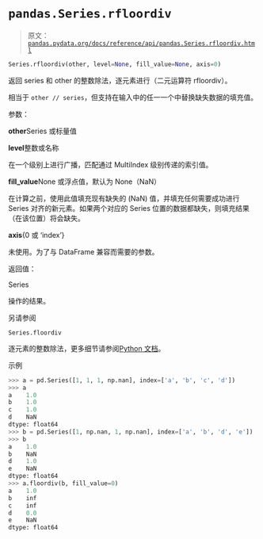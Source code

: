 # `pandas.Series.rfloordiv`

> 原文：[`pandas.pydata.org/docs/reference/api/pandas.Series.rfloordiv.html`](https://pandas.pydata.org/docs/reference/api/pandas.Series.rfloordiv.html)

```py
Series.rfloordiv(other, level=None, fill_value=None, axis=0)
```

返回 series 和 other 的整数除法，逐元素进行（二元运算符 rfloordiv）。

相当于 `other // series`，但支持在输入中的任一一个中替换缺失数据的填充值。

参数：

**other**Series 或标量值

**level**整数或名称

在一个级别上进行广播，匹配通过 MultiIndex 级别传递的索引值。

**fill_value**None 或浮点值，默认为 None（NaN）

在计算之前，使用此值填充现有缺失的 (NaN) 值，并填充任何需要成功进行 Series 对齐的新元素。如果两个对应的 Series 位置的数据都缺失，则填充结果（在该位置）将会缺失。

**axis**{0 或 ‘index’}

未使用。为了与 DataFrame 兼容而需要的参数。

返回值：

Series

操作的结果。

另请参阅

`Series.floordiv`

逐元素的整数除法，更多细节请参阅[Python 文档](https://docs.python.org/3/reference/datamodel.html#emulating-numeric-types)。

示例

```py
>>> a = pd.Series([1, 1, 1, np.nan], index=['a', 'b', 'c', 'd'])
>>> a
a    1.0
b    1.0
c    1.0
d    NaN
dtype: float64
>>> b = pd.Series([1, np.nan, 1, np.nan], index=['a', 'b', 'd', 'e'])
>>> b
a    1.0
b    NaN
d    1.0
e    NaN
dtype: float64
>>> a.floordiv(b, fill_value=0)
a    1.0
b    inf
c    inf
d    0.0
e    NaN
dtype: float64 
```
